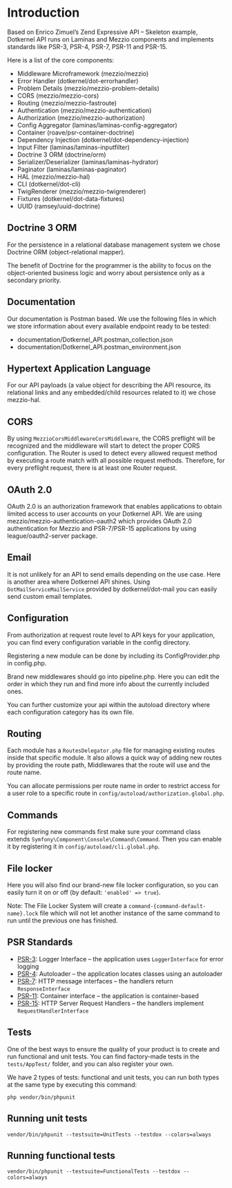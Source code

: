 # Introduction

Based on Enrico Zimuel’s Zend Expressive API – Skeleton example, Dotkernel API runs on Laminas and Mezzio components and implements standards like PSR-3, PSR-4, PSR-7, PSR-11 and PSR-15.

Here is a list of the core components:

* Middleware Microframework (mezzio/mezzio)
* Error Handler (dotkernel/dot-errorhandler)
* Problem Details (mezzio/mezzio-problem-details)
* CORS (mezzio/mezzio-cors)
* Routing (mezzio/mezzio-fastroute)
* Authentication (mezzio/mezzio-authentication)
* Authorization (mezzio/mezzio-authorization)
* Config Aggregator (laminas/laminas-config-aggregator)
* Container (roave/psr-container-doctrine)
* Dependency Injection (dotkernel/dot-dependency-injection)
* Input Filter (laminas/laminas-inputfilter)
* Doctrine 3 ORM (doctrine/orm)
* Serializer/Deserializer (laminas/laminas-hydrator)
* Paginator (laminas/laminas-paginator)
* HAL (mezzio/mezzio-hal)
* CLI (dotkernel/dot-cli)
* TwigRenderer (mezzio/mezzio-twigrenderer)
* Fixtures (dotkernel/dot-data-fixtures)
* UUID (ramsey/uuid-doctrine)

## Doctrine 3 ORM

For the persistence in a relational database management system we chose Doctrine ORM (object-relational mapper).

The benefit of Doctrine for the programmer is the ability to focus on the object-oriented business logic and worry about persistence only as a secondary priority.

## Documentation

Our documentation is Postman based.
We use the following files in which we store information about every available endpoint ready to be tested:

* documentation/Dotkernel_API.postman_collection.json
* documentation/Dotkernel_API.postman_environment.json

## Hypertext Application Language

For our API payloads (a value object for describing the API resource, its relational links and any embedded/child resources related to it) we chose mezzio-hal.

## CORS

By using `MezzioCorsMiddlewareCorsMiddleware`, the CORS preflight will be recognized and the middleware will start to detect the proper CORS configuration.
The Router is used to detect every allowed request method by executing a route match with all possible request methods.
Therefore, for every preflight request, there is at least one Router request.

## OAuth 2.0

OAuth 2.0 is an authorization framework that enables applications to obtain limited access to user accounts on your Dotkernel API.
We are using mezzio/mezzio-authentication-oauth2 which provides OAuth 2.0 authentication for Mezzio and PSR-7/PSR-15 applications by using league/oauth2-server package.

## Email

It is not unlikely for an API to send emails depending on the use case.
Here is another area where Dotkernel API shines.
Using `DotMailServiceMailService` provided by dotkernel/dot-mail you can easily send custom email templates.

## Configuration

From authorization at request route level to API keys for your application, you can find every configuration variable in the config directory.

Registering a new module can be done by including its ConfigProvider.php in config.php.

Brand new middlewares should go into pipeline.php. Here you can edit the order in which they run and find more info about the currently included ones.

You can further customize your api within the autoload directory where each configuration category has its own file.

## Routing

Each module has a `RoutesDelegator.php` file for managing existing routes inside that specific module.
It also allows a quick way of adding new routes by providing the route path, Middlewares that the route will use and the route name.

You can allocate permissions per route name in order to restrict access for a user role to a specific route in `config/autoload/authorization.global.php`.

## Commands

For registering new commands first make sure your command class extends `Symfony\Component\Console\Command\Command`.
Then you can enable it by registering it in `config/autoload/cli.global.php`.

## File locker

Here you will also find our brand-new file locker configuration, so you can easily turn it on or off (by default: `'enabled' => true`).

Note: The File Locker System will create a `command-{command-default-name}.lock` file which will not let another instance of the same command to run until the previous one has finished.

## PSR Standards

* [PSR-3](https://www.php-fig.org/psr/psr-3/): Logger Interface – the application uses `LoggerInterface` for error logging
* [PSR-4](https://www.php-fig.org/psr/psr-4): Autoloader – the application locates classes using an autoloader
* [PSR-7](https://www.php-fig.org/psr/psr-7): HTTP message interfaces – the handlers return `ResponseInterface`
* [PSR-11](https://www.php-fig.org/psr/psr-11): Container interface – the application is container-based
* [PSR-15](https://www.php-fig.org/psr/psr-15): HTTP Server Request Handlers – the handlers implement `RequestHandlerInterface`

## Tests

One of the best ways to ensure the quality of your product is to create and run functional and unit tests.
You can find factory-made tests in the `tests/AppTest/` folder, and you can also register your own.

We have 2 types of tests: functional and unit tests, you can run both types at the same type by executing this command:

```shell
php vendor/bin/phpunit
```

## Running unit tests

```shell
vendor/bin/phpunit --testsuite=UnitTests --testdox --colors=always
```

## Running functional tests

```shell
vendor/bin/phpunit --testsuite=FunctionalTests --testdox --colors=always
```

